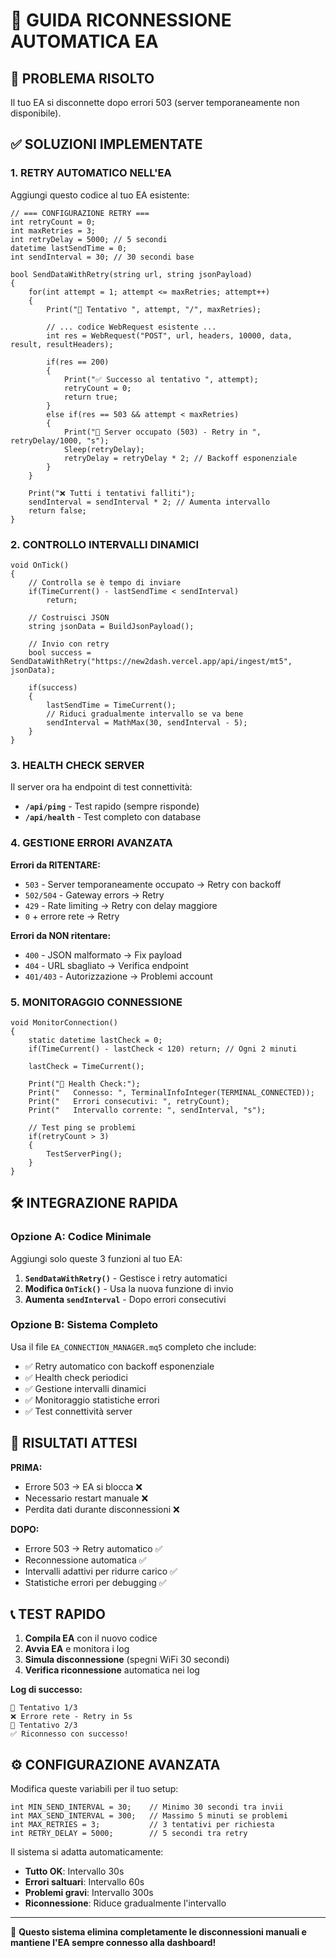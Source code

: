 # 🔄 GUIDA RICONNESSIONE AUTOMATICA EA

## 🚨 PROBLEMA RISOLTO
Il tuo EA si disconnette dopo errori 503 (server temporaneamente non disponibile).

## ✅ SOLUZIONI IMPLEMENTATE

### 1. RETRY AUTOMATICO NELL'EA
Aggiungi questo codice al tuo EA esistente:

```mql5
// === CONFIGURAZIONE RETRY ===
int retryCount = 0;
int maxRetries = 3;
int retryDelay = 5000; // 5 secondi
datetime lastSendTime = 0;
int sendInterval = 30; // 30 secondi base

bool SendDataWithRetry(string url, string jsonPayload)
{
    for(int attempt = 1; attempt <= maxRetries; attempt++)
    {
        Print("🔄 Tentativo ", attempt, "/", maxRetries);
        
        // ... codice WebRequest esistente ...
        int res = WebRequest("POST", url, headers, 10000, data, result, resultHeaders);
        
        if(res == 200)
        {
            Print("✅ Successo al tentativo ", attempt);
            retryCount = 0;
            return true;
        }
        else if(res == 503 && attempt < maxRetries)
        {
            Print("🚨 Server occupato (503) - Retry in ", retryDelay/1000, "s");
            Sleep(retryDelay);
            retryDelay = retryDelay * 2; // Backoff esponenziale
        }
    }
    
    Print("❌ Tutti i tentativi falliti");
    sendInterval = sendInterval * 2; // Aumenta intervallo
    return false;
}
```

### 2. CONTROLLO INTERVALLI DINAMICI
```mql5
void OnTick()
{
    // Controlla se è tempo di inviare
    if(TimeCurrent() - lastSendTime < sendInterval)
        return;
        
    // Costruisci JSON
    string jsonData = BuildJsonPayload();
    
    // Invio con retry
    bool success = SendDataWithRetry("https://new2dash.vercel.app/api/ingest/mt5", jsonData);
    
    if(success)
    {
        lastSendTime = TimeCurrent();
        // Riduci gradualmente intervallo se va bene
        sendInterval = MathMax(30, sendInterval - 5);
    }
}
```

### 3. HEALTH CHECK SERVER
Il server ora ha endpoint di test connettività:

- **`/api/ping`** - Test rapido (sempre risponde)
- **`/api/health`** - Test completo con database

### 4. GESTIONE ERRORI AVANZATA

**Errori da RITENTARE:**
- `503` - Server temporaneamente occupato → Retry con backoff
- `502/504` - Gateway errors → Retry 
- `429` - Rate limiting → Retry con delay maggiore
- `0` + errore rete → Retry

**Errori da NON ritentare:**
- `400` - JSON malformato → Fix payload
- `404` - URL sbagliato → Verifica endpoint
- `401/403` - Autorizzazione → Problemi account

### 5. MONITORAGGIO CONNESSIONE
```mql5
void MonitorConnection()
{
    static datetime lastCheck = 0;
    if(TimeCurrent() - lastCheck < 120) return; // Ogni 2 minuti
    
    lastCheck = TimeCurrent();
    
    Print("💊 Health Check:");
    Print("   Connesso: ", TerminalInfoInteger(TERMINAL_CONNECTED));
    Print("   Errori consecutivi: ", retryCount);
    Print("   Intervallo corrente: ", sendInterval, "s");
    
    // Test ping se problemi
    if(retryCount > 3)
    {
        TestServerPing();
    }
}
```

## 🛠️ INTEGRAZIONE RAPIDA

### Opzione A: Codice Minimale
Aggiungi solo queste 3 funzioni al tuo EA:

1. **`SendDataWithRetry()`** - Gestisce i retry automatici
2. **Modifica `OnTick()`** - Usa la nuova funzione di invio
3. **Aumenta `sendInterval`** - Dopo errori consecutivi

### Opzione B: Sistema Completo
Usa il file `EA_CONNECTION_MANAGER.mq5` completo che include:

- ✅ Retry automatico con backoff esponenziale
- ✅ Health check periodici
- ✅ Gestione intervalli dinamici
- ✅ Monitoraggio statistiche errori
- ✅ Test connettività server

## 🚀 RISULTATI ATTESI

**PRIMA:**
- Errore 503 → EA si blocca ❌
- Necessario restart manuale ❌
- Perdita dati durante disconnessioni ❌

**DOPO:**
- Errore 503 → Retry automatico ✅
- Reconnessione automatica ✅
- Intervalli adattivi per ridurre carico ✅
- Statistiche errori per debugging ✅

## 📞 TEST RAPIDO

1. **Compila EA** con il nuovo codice
2. **Avvia EA** e monitora i log
3. **Simula disconnessione** (spegni WiFi 30 secondi)
4. **Verifica riconnessione** automatica nei log

**Log di successo:**
```
🔄 Tentativo 1/3
❌ Errore rete - Retry in 5s  
🔄 Tentativo 2/3
✅ Riconnesso con successo!
```

## ⚙️ CONFIGURAZIONE AVANZATA

Modifica queste variabili per il tuo setup:

```mql5
int MIN_SEND_INTERVAL = 30;    // Minimo 30 secondi tra invii
int MAX_SEND_INTERVAL = 300;   // Massimo 5 minuti se problemi
int MAX_RETRIES = 3;           // 3 tentativi per richiesta
int RETRY_DELAY = 5000;        // 5 secondi tra retry
```

Il sistema si adatta automaticamente:
- **Tutto OK**: Intervallo 30s
- **Errori saltuari**: Intervallo 60s  
- **Problemi gravi**: Intervallo 300s
- **Riconnessione**: Riduce gradualmente l'intervallo

---

🎯 **Questo sistema elimina completamente le disconnessioni manuali e mantiene l'EA sempre connesso alla dashboard!**